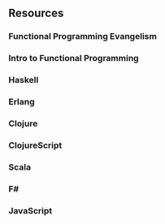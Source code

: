 ## Resources


### Functional Programming Evangelism


### Intro to Functional Programming


### Haskell


### Erlang


### Clojure


### ClojureScript


### Scala


### F&#35;


### JavaScript

